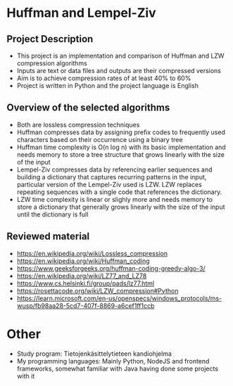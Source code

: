 # Huffman and Lempel-Ziv

## Project Description
- This project is an implementation and comparison of Huffman and LZW compression algorithms
- Inputs are text or data files and outputs are their compressed versions
- Aim is to achieve compression rates of at least 40% to 60%
- Project is written in Python and the project language is English

## Overview of the selected algorithms
- Both are lossless compression techniques
- Huffman compresses data by assigning prefix codes to frequently used characters based on their occurrence using a binary tree
- Huffman time complexity is O(n log n) with its basic implementation and needs memory to store a tree structure that grows linearly with the size of the input
- Lempel-Ziv compresses data by referencing earlier sequences and building a dictionary that captures recurring patterns in the input, particular version of the Lempel-Ziv used is LZW. LZW replaces repeating sequences with a single code that references the dictionary.
- LZW time complexity is linear or slighly more and needs memory to store a dictionary that generally grows linearly with the size of the input until the dictionary is full

## Reviewed material

- https://en.wikipedia.org/wiki/Lossless_compression
- https://en.wikipedia.org/wiki/Huffman_coding
- https://www.geeksforgeeks.org/huffman-coding-greedy-algo-3/
- https://en.wikipedia.org/wiki/LZ77_and_LZ78
- https://www.cs.helsinki.fi/group/pads/lz77.html
- https://rosettacode.org/wiki/LZW_compression#Python
- https://learn.microsoft.com/en-us/openspecs/windows_protocols/ms-wusp/fb98aa28-5cd7-407f-8869-a6cef1ff1ccb

# Other
- Study program: Tietojenkäsittelytieteen kandiohjelma
- My programming languages: Mainly Python, NodeJS and frontend frameworks, somewhat familiar with Java having done some projects with it
